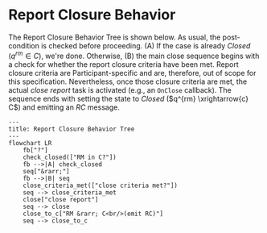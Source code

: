 # Report Closure Behavior

The Report Closure Behavior Tree is shown below.
As usual, the post-condition is checked before proceeding.
(A) If the case is already *Closed* ($q^{rm} \in C$), we're done.
Otherwise, (B) the main close sequence begins with a check for whether the report closure criteria have been met.
Report closure criteria are Participant-specific and are, therefore, out of scope for this specification.
Nevertheless, once those closure criteria are met, the actual *close report* task is activated (e.g., an `OnClose` callback).
The sequence ends with setting the state to *Closed* ($q^{rm} \xrightarrow{c} C$) and emitting an $RC$ message.

```mermaid
---
title: Report Closure Behavior Tree
---
flowchart LR
    fb["?"]
    check_closed(["RM in C?"])
    fb -->|A| check_closed
    seq["&rarr;"]
    fb -->|B| seq
    close_criteria_met(["close criteria met?"])
    seq --> close_criteria_met
    close["close report"]
    seq --> close
    close_to_c["RM &rarr; C<br/>(emit RC)"]
    seq --> close_to_c
```
